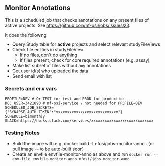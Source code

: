 ## Monitor Annotations

This is a scheduled job that checks annotations on any present files of active projects.
See https://github.com/nf-osi/jobs/issues/23.

It does the following:
- Query Study table for **active** projects and select relevant studyFileViews
- Check file entities in studyFileView
    - If no files, don't do anything
    - If files present, check for core required annotations (e.g. assay)
- Make list subset of files without any annotations
- Get user id(s) who uploaded the data
- Send email with list


### Secrets and env vars

```
PROFILE=DEV # Or TEST for test and PROD for production
DCC_USER=3421893 # nf-osi-service / not needed for PROFILE=DEV
SCHEDULED_JOB_SECRETS={"SYNAPSE_AUTH_TOKEN":"xxxxxxxxxxxxxxxxxxxxxxxxxxxx"}
SCHEDULE=bimonthly
SLACK=https://hooks.slack.com/services/xxxxxxxxxxxxxxxxxxxxxxxxxxxx
```

### Testing Notes

- Build the image with e.g. docker build -t nfosi/jobs-monitor-anno . (or pull image -- to be auto-built soon)
- Create an envfile envfile-monitor-anno as above and run `docker run --env-file envfile-monitor-anno nfosi/jobs-monitor-anno`

